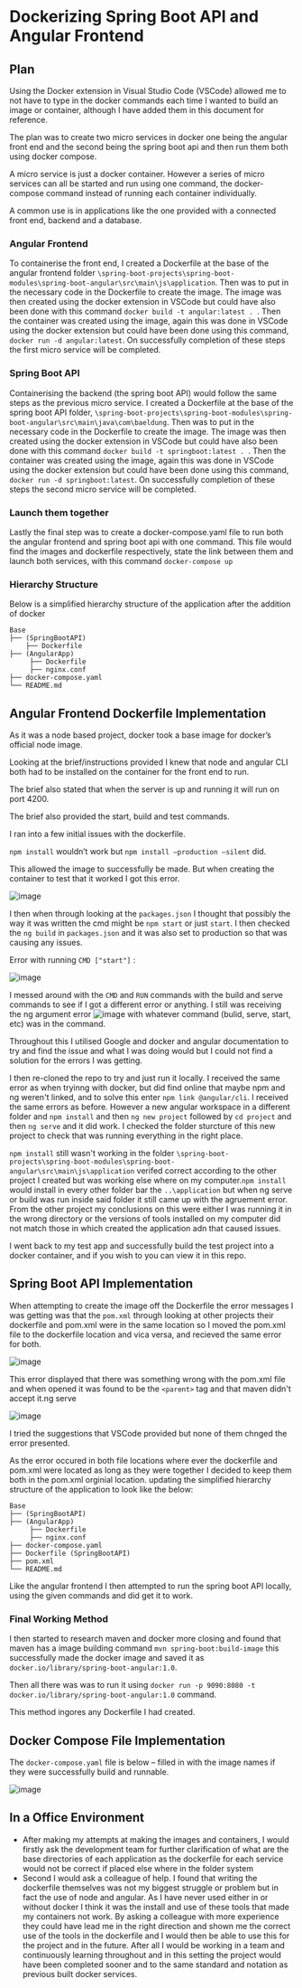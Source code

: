 # Dockerizing Spring Boot API and Angular Frontend

## Plan
Using the Docker extension in Visual Studio Code (VSCode) allowed me to not have to type in the docker commands each time I wanted to build an image or container, although I have added them in this document for reference.

The plan was to create two micro services in docker one being the angular front end and the second being the spring boot api and then run them both using docker compose.

A micro service is just a docker container. However a series of micro services can all be started and run using one command, the docker-compose command instead of running each container individually.

A common use is in applications like the one provided with a connected front end, backend and a database.

### Angular Frontend
To containerise the front end, I created a Dockerfile at the base of the angular frontend folder `\spring-boot-projects\spring-boot-modules\spring-boot-angular\src\main\js\application`. Then was to put in the necessary code in the Dockerfile to create the image. The image was then created using the docker extension in VSCode but could have also been done with this command `docker build -t angular:latest . `. Then the container was created using the image, again this was done in VSCode using the docker extension but could have been done using this command, `docker run -d angular:latest`. On successfully completion of these steps the first micro service will be completed.

### Spring Boot API
Containerising the backend (the spring boot API) would follow the same steps as the previous micro service. I created a Dockerfile at the base of the spring boot API folder, `\spring-boot-projects\spring-boot-modules\spring-boot-angular\src\main\java\com\baeldung`. Then was to put in the necessary code in the Dockerfile to create the image. The image was then created using the docker extension in VSCode but could have also been done with this command `docker build -t springboot:latest . `. Then the container was created using the image, again this was done in VSCode using the docker extension but could have been done using this command, `docker run -d springboot:latest`. On successfully completion of these steps the second micro service will be completed.

### Launch them together
Lastly the final step was to create a docker-compose.yaml file to run both the angular frontend and spring boot api with one command. This file would find the images and dockerfile respectively, state the link between them and launch both services, with this command `docker-compose up`

### Hierarchy Structure
Below is a simplified hierarchy structure of the application after the addition of docker
    
    
    Base
    ├── (SpringBootAPI)   
        ├── Dockerfile             
    ├── (AngularApp)
         ├── Dockerfile                 
         ├── nginx.conf           
    ├── docker-compose.yaml
    └── README.md


## Angular Frontend Dockerfile Implementation
As it was a node based project, docker took a base image for docker’s official node image.

Looking at the brief/instructions provided I knew that node and angular CLI both had to be installed on the container for the front end to run.

The brief also stated that when the server is up and running it will run on port 4200.

The brief also provided the start, build and test commands.

I ran into a few initial issues with the dockerfile.

`npm install` wouldn’t work but `npm install —production —silent` did.

This allowed the image to successfully be made. But when creating the container to test that it worked I got this error.

![image](https://user-images.githubusercontent.com/71643186/172043647-85432332-03f8-402a-8b08-304cd996dc57.png)

I then when through looking at the `packages.json` I thought that possibly the way it was written the cmd might be `npm start` or just `start`. I then checked the `ng build` in `packages.json` and it was also set to production so that was causing any issues.

Error with running `CMD ["start"]` :

![image](https://user-images.githubusercontent.com/71643186/172043817-68b1ff75-d22b-4ef5-add7-a0666da469c5.png)

I messed around with the 	`CMD` and 	`RUN` commands with the build and serve commands to see if I got a different error or anything. I still was receiving the ng argument error ![image](https://user-images.githubusercontent.com/71643186/172043647-85432332-03f8-402a-8b08-304cd996dc57.png) with whatever command (bulid, serve, start, etc) was in the command.

Throughout this I utilised Google and docker and angular documentation to try and find the issue and what I was doing would but I could not find a solution for the errors I was getting.

I then re-cloned the repo to try and just run it locally. I received the same error as when tryinng with docker, but did find online that maybe npm and ng weren't linked, and to solve this enter `npm link @angular/cli`. I received the same errors as before. However a new angular workspace in a different folder and `npm install` and then `ng new project` followed by `cd project` and then `ng serve` and it did work. I checked the folder sturcture of this new project to check that  was running everything in the right place. 

`npm install` still wasn't working in the folder `\spring-boot-projects\spring-boot-modules\spring-boot-angular\src\main\js\application` verifed correct according to the other project I created but was working else where on my computer.`npm install` would install in every other folder bar the  `..\application` but when ng serve or build was run inside said folder it still came up with the agruement error. From the other project my conclusions on this were either I was running it in the wrong directory or the versions of tools installed on my computer did not match those in which created the application adn that caused issues.

I went back to my test app and successfully build the test project into a docker container, and if you wish to you can view it in this repo.

## Spring Boot API Implementation
When attempting to create the image off the Dockerfile the error messages I was getting was that the `pom.xml` through looking at other projects their dockerfile and pom.xml were in the same location so I moved the pom.xml file to the dockerfile location and vica versa, and recieved the same error for both.

![image](https://user-images.githubusercontent.com/71643186/172048109-164d256c-460c-4670-bbcc-e3411f3d416b.png)

This error displayed that there was something wrong with the pom.xml file and when opened it was found to be the `<parent>` tag and that maven didn't accept it.ng serve 

![image](https://user-images.githubusercontent.com/71643186/172048450-042435dd-9b44-4fde-8a32-12ed43bb6d33.png)

I tried the suggestions that VSCode provided but none of them chnged the error presented.

As the error occured in both file locations where ever the dockerfile and pom.xml were located as long as they were together I decided to keep them both in the pom.xml orginial location. updating the simplified hierarchy structure of the application to look like the below:
    
    Base
    ├── (SpringBootAPI)           
    ├── (AngularApp)
         ├── Dockerfile                 
         ├── nginx.conf           
    ├── docker-compose.yaml
    ├── Dockerfile (SpringBootAPI) 
    ├── pom.xml  
    └── README.md

Like the angular frontend I then attempted to run the spring boot API locally, using the given commands and did get it to work.

### Final Working Method
I then started to research maven and docker more closing and found that maven has a image building command `mvn spring-boot:build-image` this successfully made the docker image and saved it as `docker.io/library/spring-boot-angular:1.0`. 

Then all there was was to run it using `docker run -p 9090:8080 -t docker.io/library/spring-boot-angular:1.0` command.

This method ingores any Dockerfile I had created.

## Docker Compose File Implementation
The `docker-compose.yaml` file is below – filled in with the image names if they were successfully build and runnable. 

![image](https://user-images.githubusercontent.com/71643186/172060495-a9f3b4b0-ceb8-4eff-bc7e-98de94fd3778.png)

## In a Office Environment

- After making my attempts at making the images and containers, I would firstly ask the development team for further clarification of what are the base directories of each application as the dockerfile for each service would not be correct if placed else where in the folder system
- Second I would ask a colleague of help. I found that writing the dockerfile themselves was not my biggest struggle or problem but in fact the use of node and angular. As I have never used either in or without docker I think it was the install and use of these tools that made my containers not work. By asking a colleague with more experience they could have lead me in the right direction and shown me the correct use of the tools in the dockerfile and I would then be able to use this for the project and in the future. After all I would be working in a team and continuously learning throughout and in this setting the project would have been completed sooner and to the same standard and notation as previous built docker services.
